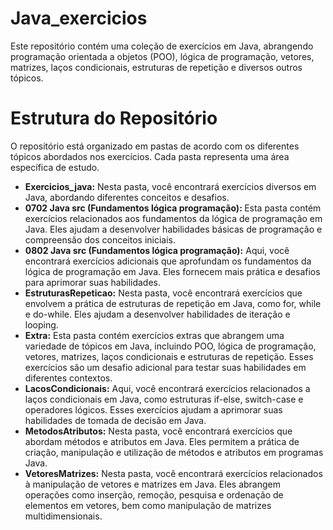 # Java_exercicios

Este repositório contém uma coleção de exercícios em Java, abrangendo programação orientada a objetos (POO), lógica de programação, vetores, matrizes, laços condicionais, estruturas de repetição e diversos outros tópicos.

# Estrutura do Repositório
O repositório está organizado em pastas de acordo com os diferentes tópicos abordados nos exercícios. Cada pasta representa uma área específica de estudo.
<ul>

<li><strong>Exercicios_java:</strong> Nesta pasta, você encontrará exercícios diversos em Java, abordando diferentes conceitos e desafios.</li>

<li><strong>0702 Java src (Fundamentos lógica programação): </strong>Esta pasta contém exercícios relacionados aos fundamentos da lógica de programação em Java. Eles ajudam a desenvolver habilidades básicas de programação e compreensão dos conceitos iniciais.</li>

<li><strong>0802 Java src (Fundamentos lógica programação):</strong> Aqui, você encontrará exercícios adicionais que aprofundam os fundamentos da lógica de programação em Java. Eles fornecem mais prática e desafios para aprimorar suas habilidades.</li>

<li><strong>EstruturasRepeticao:</strong> Nesta pasta, você encontrará exercícios que envolvem a prática de estruturas de repetição em Java, como for, while e do-while. Eles ajudam a desenvolver habilidades de iteração e looping.</li>

<li><strong>Extra:</strong> Esta pasta contém exercícios extras que abrangem uma variedade de tópicos em Java, incluindo POO, lógica de programação, vetores, matrizes, laços condicionais e estruturas de repetição. Esses exercícios são um desafio adicional para testar suas habilidades em diferentes contextos.</li>

<li><strong>LacosCondicionais:</strong> Aqui, você encontrará exercícios relacionados a laços condicionais em Java, como estruturas if-else, switch-case e operadores lógicos. Esses exercícios ajudam a aprimorar suas habilidades de tomada de decisão em Java.</li>

<li><strong>MetodosAtributos:</strong> Nesta pasta, você encontrará exercícios que abordam métodos e atributos em Java. Eles permitem a prática de criação, manipulação e utilização de métodos e atributos em programas Java.</li>

<li><strong>VetoresMatrizes:</strong> Nesta pasta, você encontrará exercícios relacionados à manipulação de vetores e matrizes em Java. Eles abrangem operações como inserção, remoção, pesquisa e ordenação de elementos em vetores, bem como manipulação de matrizes multidimensionais.</strong></li>
</ul>

#
